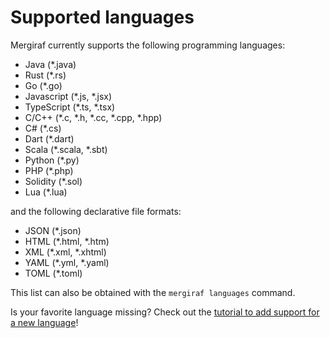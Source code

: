 # Supported languages

Mergiraf currently supports the following programming languages:
* Java (*.java)
* Rust (*.rs)
* Go (*.go)
* Javascript (*.js, *.jsx)
* TypeScript (*.ts, *.tsx)
* C/C++ (*.c, *.h, *.cc, *.cpp, *.hpp)
* C# (*.cs)
* Dart (*.dart)
* Scala (*.scala, *.sbt)
* Python (*.py)
* PHP (*.php)
* Solidity (*.sol)
* Lua (*.lua)

and the following declarative file formats:
* JSON (*.json)
* HTML (*.html, *.htm)
* XML (*.xml, *.xhtml)
* YAML (*.yml, *.yaml)
* TOML (*.toml)

This list can also be obtained with the `mergiraf languages` command.

Is your favorite language missing? Check out the [tutorial to add support for a new language](./adding-a-language.md)!
